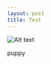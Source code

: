 ```yaml
---
layout: post
title: Test
---
```


![Alt text](https://www.google.com/search?q=puppy&biw=1920&bih=963&source=lnms&tbm=isch&sa=X&ei=xNy2VJ2ZIsK1sASC5oKYDA&ved=0CAYQ_AUoAQ#imgdii=_&imgrc=J423DylNvCYE6M%253A%3B4YuF35o-VFirMM%3Bhttp%253A%252F%252Fupload.wikimedia.org%252Fwikipedia%252Fcommons%252Fc%252Fc7%252FPuppy_on_Halong_Bay.jpg%3Bhttp%253A%252F%252Fen.wikipedia.org%252Fwiki%252FPuppy%3B3728%3B2485)

puppy
